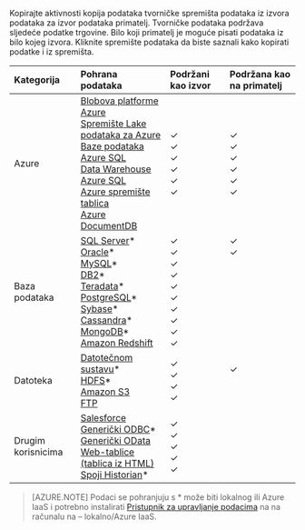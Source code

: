 Kopirajte aktivnosti kopija podataka tvorničke spremišta podataka iz izvora podataka za izvor podataka primatelj. Tvorničke podataka podržava sljedeće podatke trgovine. Bilo koji primatelj je moguće pisati podataka iz bilo kojeg izvora. Kliknite spremište podataka da biste saznali kako kopirati podatke i iz spremišta.

Kategorija | Pohrana podataka | Podržani kao izvor | Podržana kao na primatelj
:------- | :--------- | :------------------ | :-----------------
Azure | [Blobova platforme Azure](../articles/data-factory/data-factory-azure-blob-connector.md) <br/> [Spremište Lake podataka za Azure](../articles/data-factory/data-factory-azure-datalake-connector.md) <br/> [Baze podataka Azure SQL](../articles/data-factory/data-factory-azure-sql-connector.md) <br/> [Data Warehouse Azure SQL](../articles/data-factory/data-factory-azure-sql-data-warehouse-connector.md) <br/> [Azure spremište tablica](../articles/data-factory/data-factory-azure-table-connector.md) <br/> [Azure DocumentDB](../articles/data-factory/data-factory-azure-documentdb-connector.md) <br/> | ✓ <br/> ✓ <br/> ✓ <br/> ✓ <br/> ✓ <br/> ✓ | ✓ <br/> ✓ <br/> ✓ <br/> ✓ <br/> ✓ <br/> ✓
Baza podataka | [SQL Server](../articles/data-factory/data-factory-sqlserver-connector.md)\* <br/> [Oracle](../articles/data-factory/data-factory-onprem-oracle-connector.md)\* <br/> [MySQL](../articles/data-factory/data-factory-onprem-mysql-connector.md)\* <br/> [DB2](../articles/data-factory/data-factory-onprem-db2-connector.md)\* <br/> [Teradata](../articles/data-factory/data-factory-onprem-teradata-connector.md)\* <br/> [PostgreSQL](../articles/data-factory/data-factory-onprem-postgresql-connector.md)\* <br/> [Sybase](../articles/data-factory/data-factory-onprem-sybase-connector.md)\* <br/>[Cassandra](../articles/data-factory/data-factory-onprem-cassandra-connector.md)\* <br/>[MongoDB](../articles/data-factory/data-factory-on-premises-mongodb-connector.md)\*<br/>[Amazon Redshift](../articles/data-factory/data-factory-amazon-redshift-connector.md) | ✓ <br/> ✓ <br/> ✓ <br/> ✓ <br/> ✓ <br/> ✓<br/> ✓ <br/> ✓ <br/> ✓ <br/> ✓ | ✓ <br/> ✓ <br/> &nbsp; <br/> &nbsp; <br/> &nbsp; <br/> &nbsp;<br/> &nbsp;<br/> &nbsp;<br/> &nbsp; <br/>&nbsp;
Datoteka | [Datotečnom sustavu](../articles/data-factory/data-factory-onprem-file-system-connector.md)\* <br/> [HDFS](../articles/data-factory/data-factory-hdfs-connector.md)\* <br/> [Amazon S3](../articles/data-factory/data-factory-amazon-simple-storage-service-connector.md) <br/> [FTP](../articles/data-factory/data-factory-ftp-connector.md)| ✓ <br/> ✓ <br/> ✓ <br/> ✓ | ✓ <br/> &nbsp;<br/>&nbsp;
Drugim korisnicima | [Salesforce](../articles/data-factory/data-factory-salesforce-connector.md)<br/> [Generički ODBC](../articles/data-factory/data-factory-odbc-connector.md)\* <br/> [Generički OData](../articles/data-factory/data-factory-odata-connector.md) <br/> [Web-tablice (tablica iz HTML)](../articles/data-factory/data-factory-web-table-connector.md) <br/> [Spoji Historian](../articles/data-factory/data-factory-odbc-connector.md#ge-historian-store)* | ✓ <br/> ✓ <br/> ✓ <br/> ✓ <br/> ✓  | &nbsp; <br/> &nbsp; <br/> &nbsp; <br/> &nbsp;<br/> &nbsp;<br/> &nbsp;

> [AZURE.NOTE] Podaci se pohranjuju s * može biti lokalnog ili Azure IaaS i potrebno instalirati [Pristupnik za upravljanje podacima](../articles/data-factory/data-factory-data-management-gateway.md) na na računalu na – lokalno/Azure IaaS.


